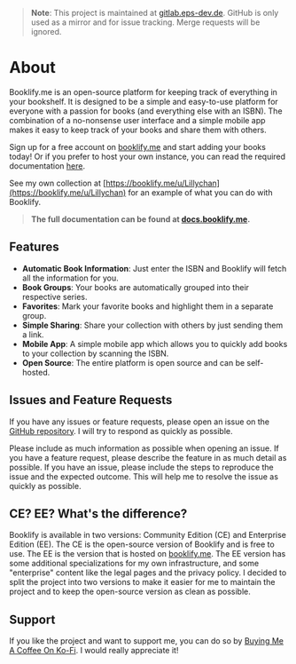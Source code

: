 > **Note**: This project is maintained at [gitlab.eps-dev.de](https://gitlab.eps-dev.de/Lilly/booklify-ce). GitHub is only used as a mirror and for issue tracking. Merge requests will be ignored.
# About

Booklify.me is an open-source platform for keeping track of everything in your bookshelf. It is designed to be a simple and easy-to-use platform for everyone with a passion for books (and everything else with an ISBN). The combination of a no-nonsense user interface and a simple mobile app makes it easy to keep track of your books and share them with others.

Sign up for a free account on [booklify.me](https://booklify.me) and start adding your books today! Or if you prefer to host your own instance, you can read the required documentation [here](https://docs.booklify.me/).

See my own collection at [https://booklify.me/u/Lillychan](https://booklify.me/u/Lillychan) for an example of what you can do with Booklify.

> **The full documentation can be found at [docs.booklify.me](https://docs.booklify.me/).**

## Features

- **Automatic Book Information**: Just enter the ISBN and Booklify will fetch all the information for you.
- **Book Groups**: Your books are automatically grouped into their respective series.
- **Favorites**: Mark your favorite books and highlight them in a separate group.
- **Simple Sharing**: Share your collection with others by just sending them a link.
- **Mobile App**: A simple mobile app which allows you to quickly add books to your collection by scanning the ISBN.
- **Open Source**: The entire platform is open source and can be self-hosted.


## Issues and Feature Requests

If you have any issues or feature requests, please open an issue on the [GitHub repository](https://github.com/LillySchramm/Booklify.me/issues). I will try to respond as quickly as possible.

Please include as much information as possible when opening an issue. If you have a feature request, please describe the feature in as much detail as possible. If you have an issue, please include the steps to reproduce the issue and the expected outcome. This will help me to resolve the issue as quickly as possible.

## CE? EE? What's the difference?

Booklify is available in two versions: Community Edition (CE) and Enterprise Edition (EE). The CE is the open-source version of Booklify and is free to use. The EE is the version that is hosted on [booklify.me](https://booklify.me). The EE version has some additional specializations for my own infrastructure, and some "enterprise" content like the legal pages and the privacy policy. I decided to split the project into two versions to make it easier for me to maintain the project and to keep the open-source version as clean as possible.

## Support

If you like the project and want to support me, you can do so by [Buying Me A Coffee On Ko-Fi](https://ko-fi.com/lillychan_). I would really appreciate it!
